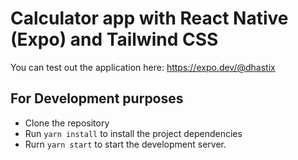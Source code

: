 # Calculator app with React Native (Expo) and Tailwind CSS
You can test out the application here: https://expo.dev/@dhastix

## For Development purposes
- Clone the repository
- Run `yarn install` to install the project dependencies
- Rurn `yarn start` to start the development server.
